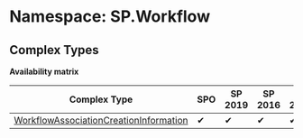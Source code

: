 # Namespace: SP.Workflow

## Complex Types

**Availability matrix**

Complex Type | SPO | SP 2019 | SP 2016 | SP 2013
----------|-----|---------|---------|--------
[WorkflowAssociationCreationInformation](./ComplexTypes/WorkflowAssociationCreationInformation.md) | ✔ | ✔ | ✔ | ✔
